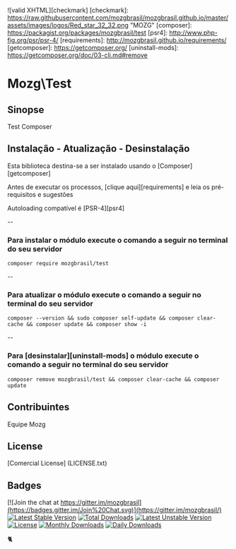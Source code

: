 ![valid XHTML][checkmark]
[checkmark]: https://raw.githubusercontent.com/mozgbrasil/mozgbrasil.github.io/master/assets/images/logos/Red_star_32_32.png "MOZG"
[composer]: https://packagist.org/packages/mozgbrasil/test
[psr4]: http://www.php-fig.org/psr/psr-4/
[requirements]: http://mozgbrasil.github.io/requirements/
[getcomposer]: https://getcomposer.org/
[uninstall-mods]: https://getcomposer.org/doc/03-cli.md#remove

# Mozg\Test

## Sinopse

Test Composer

## Instalação - Atualização - Desinstalação

Esta biblioteca destina-se a ser instalado usando o [Composer][getcomposer]

Antes de executar os processos, [clique aqui][requirements] e leia os pré-requisitos e sugestões

Autoloading compatível é [PSR-4][psr4]

--

### Para instalar o módulo execute o comando a seguir no terminal do seu servidor

	composer require mozgbrasil/test

-- 

### Para atualizar o módulo execute o comando a seguir no terminal do seu servidor

	composer --version && sudo composer self-update && composer clear-cache && composer update && composer show -i

--

### Para [desinstalar][uninstall-mods] o módulo execute o comando a seguir no terminal do seu servidor

	composer remove mozgbrasil/test && composer clear-cache && composer update

## Contribuintes

Equipe Mozg

## License

[Comercial License] (LICENSE.txt)

## Badges

[![Join the chat at https://gitter.im/mozgbrasil](https://badges.gitter.im/Join%20Chat.svg)](https://gitter.im/mozgbrasil/)
[![Latest Stable Version](https://poser.pugx.org/mozgbrasil/test/v/stable)](https://packagist.org/packages/mozgbrasil/test)
[![Total Downloads](https://poser.pugx.org/mozgbrasil/test/downloads)](https://packagist.org/packages/mozgbrasil/test)
[![Latest Unstable Version](https://poser.pugx.org/mozgbrasil/test/v/unstable)](https://packagist.org/packages/mozgbrasil/test)
[![License](https://poser.pugx.org/mozgbrasil/test/license)](https://packagist.org/packages/mozgbrasil/test)
[![Monthly Downloads](https://poser.pugx.org/mozgbrasil/test/d/monthly)](https://packagist.org/packages/mozgbrasil/test)
[![Daily Downloads](https://poser.pugx.org/mozgbrasil/test/d/daily)](https://packagist.org/packages/mozgbrasil/test)

:cat2: